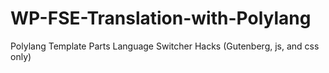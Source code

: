 # WP-FSE-Translation-with-Polylang
Polylang Template Parts Language Switcher Hacks (Gutenberg, js, and css only)
